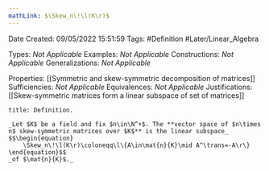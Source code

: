 ```yaml
---
mathLink: $\Skew_n\!\l(K\r)$
---
```


<div class="topSpace"></div>

Date Created: 09/05/2022 15:51:59
Tags: #Definition #Later/Linear_Algebra

Types: _Not Applicable_
Examples: _Not Applicable_
Constructions: _Not Applicable_
Generalizations: _Not Applicable_

Properties: [[Symmetric and skew-symmetric decomposition of matrices]]
Sufficiencies: _Not Applicable_
Equivalences: _Not Applicable_
Justifications: [[Skew-symmetric matrices form a linear subspace of set of matrices]]

``` ad-Definition
title: Definition.

_Let $K$ be a field and fix $n\in\N^+$. The **vector space of $n\times n$ skew-symmetric matrices over $K$** is the linear subspace_
$$\begin{equation}
    \Skew_n\!\l(K\r)\coloneqq\l\{A\in\mat{n}{K}\mid A^\trans=-A\r\}
\end{equation}$$
_of $\mat{n}{K}$._

```
